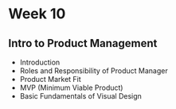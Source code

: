 # Week 10
## Intro to Product Management
- Introduction
- Roles and Responsibility of Product Manager
- Product Market Fit
- MVP (Minimum Viable Product)
- Basic Fundamentals of Visual Design
